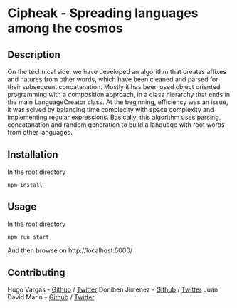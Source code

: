 # Cipheak - Spreading languages among the cosmos

## Description
On the technical side, we have developed an algorithm that creates affixes and natures from other words, which have been cleaned and parsed for their subsequent concatanation. Mostly it has been used object oriented programming with a composition approach, in a class hierarchy that ends in the main LanguageCreator class. At the beginning, efficiency was an issue, it was solved by balancing time complecity with space complexity and implementing regular expressions. Basically, this algorithm uses parsing, concatanation and random generation to build a language with root words from other languages.

## Installation
In the root directory
```
npm install
```

## Usage
In the root directory
```
npm run start
```
And then browse on http://localhost:5000/

## Contributing
Hugo Vargas - [Github](https://github.com/vargas88hugo) / [Twitter](https://twitter.com/vargashugo88)
Doniben Jimenez - [Github](https://github.com/Doniben) / [Twitter](https://twitter.com/Doniben)
Juan David Marin - [Github](https://github.com/Teslothorcha) / [Twitter](https://twitter.com/Teslothorcha)
